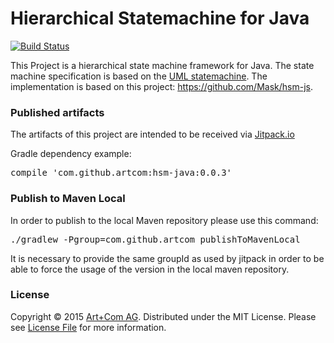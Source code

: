 # Hierarchical Statemachine for Java

[![Build Status](https://img.shields.io/travis/artcom/hsm-java/master.svg?style=flat)](https://travis-ci.org/artcom/hsm-java)

This Project is a hierarchical state machine framework for Java.
The state machine specification is based on the [UML statemachine](http://en.wikipedia.org/wiki/UML_state_machine).
The implementation is based on this project: <https://github.com/Mask/hsm-js>.

### Published artifacts

The artifacts of this project are intended to be received via [Jitpack.io](https://jitpack.io/)

Gradle dependency example:
<pre>
compile 'com.github.artcom:hsm-java:0.0.3'
</pre>

### Publish to Maven Local

In order to publish to the local Maven repository please use this command:
<pre>
./gradlew -Pgroup=com.github.artcom publishToMavenLocal
</pre>
It is necessary to provide the same groupId as used by jitpack in order to be able
to force the usage of the version in the local maven repository.

### License

Copyright &copy; 2015 [Art+Com AG](http://www.artcom.de/).
Distributed under the MIT License.
Please see [License File](LICENSE) for more information.

